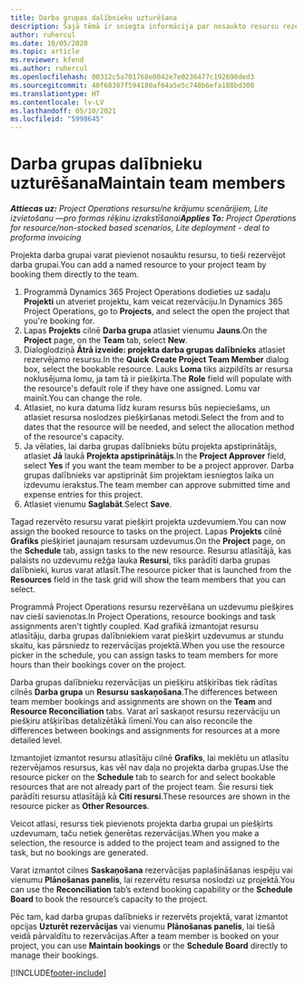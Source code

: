 ```yaml
---
title: Darba grupas dalībnieku uzturēšana
description: Šajā tēmā ir sniegta informācija par nosaukto resursu rezervēšanu projekta darba grupām un to piešķiršanu uzdevumiem.
author: ruhercul
ms.date: 10/05/2020
ms.topic: article
ms.reviewer: kfend
ms.author: ruhercul
ms.openlocfilehash: 00312c5a701768e0042e7e0236477c192690ded3
ms.sourcegitcommit: 40f68387f594180af64a5e5c748b6efa188bd300
ms.translationtype: HT
ms.contentlocale: lv-LV
ms.lasthandoff: 05/10/2021
ms.locfileid: "5998645"
---
```

# <a name="maintain-team-members"></a><span data-ttu-id="e4269-103">Darba grupas dalībnieku uzturēšana</span><span class="sxs-lookup"><span data-stu-id="e4269-103">Maintain team members</span></span>

<span data-ttu-id="e4269-104">_**Attiecas uz:** Project Operations resursu/ne krājumu scenārijiem, Lite izvietošanu —pro formas rēķinu izrakstīšanai_</span><span class="sxs-lookup"><span data-stu-id="e4269-104">_**Applies To:** Project Operations for resource/non-stocked based scenarios, Lite deployment - deal to proforma invoicing_</span></span>

<span data-ttu-id="e4269-105">Projekta darba grupai varat pievienot nosauktu resursu, to tieši rezervējot darba grupai.</span><span class="sxs-lookup"><span data-stu-id="e4269-105">You can add a named resource to your project team by booking them directly to the team.</span></span>

1. <span data-ttu-id="e4269-106">Programmā Dynamics 365 Project Operations dodieties uz sadaļu **Projekti** un atveriet projektu, kam veicat rezervāciju.</span><span class="sxs-lookup"><span data-stu-id="e4269-106">In Dynamics 365 Project Operations, go to **Projects**, and select the open the project that you're booking for.</span></span>
2. <span data-ttu-id="e4269-107">Lapas **Projekts** cilnē **Darba grupa** atlasiet vienumu **Jauns**.</span><span class="sxs-lookup"><span data-stu-id="e4269-107">On the **Project** page, on the **Team** tab, select **New**.</span></span> 
3. <span data-ttu-id="e4269-108">Dialoglodziņā **Ātrā izveide: projekta darba grupas dalībnieks** atlasiet rezervējamo resursu.</span><span class="sxs-lookup"><span data-stu-id="e4269-108">In the **Quick Create Project Team Member** dialog box, select the bookable resource.</span></span> <span data-ttu-id="e4269-109">Lauks **Loma** tiks aizpildīts ar resursa noklusējuma lomu, ja tam tā ir piešķirta.</span><span class="sxs-lookup"><span data-stu-id="e4269-109">The **Role** field will populate with the resource's default role if they have one assigned.</span></span> <span data-ttu-id="e4269-110">Lomu var mainīt.</span><span class="sxs-lookup"><span data-stu-id="e4269-110">You can change the role.</span></span> 
4. <span data-ttu-id="e4269-111">Atlasiet, no kura datuma līdz kuram resurss būs nepieciešams, un atlasiet resursa noslodzes piešķiršanas metodi.</span><span class="sxs-lookup"><span data-stu-id="e4269-111">Select the from and to dates that the resource will be needed, and select the allocation method of the resource's capacity.</span></span> 
5. <span data-ttu-id="e4269-112">Ja vēlaties, lai darba grupas dalībnieks būtu projekta apstiprinātājs, atlasiet **Jā** laukā **Projekta apstiprinātājs**.</span><span class="sxs-lookup"><span data-stu-id="e4269-112">In the **Project Approver** field, select **Yes** if you want the team member to be a project approver.</span></span> <span data-ttu-id="e4269-113">Darba grupas dalībnieks var apstiprināt šim projektam iesniegtos laika un izdevumu ierakstus.</span><span class="sxs-lookup"><span data-stu-id="e4269-113">The team member can approve submitted time and expense entries for this project.</span></span> 
6. <span data-ttu-id="e4269-114">Atlasiet vienumu **Saglabāt**.</span><span class="sxs-lookup"><span data-stu-id="e4269-114">Select **Save**.</span></span>

<span data-ttu-id="e4269-115">Tagad rezervēto resursu varat piešķirt projekta uzdevumiem.</span><span class="sxs-lookup"><span data-stu-id="e4269-115">You can now assign the booked resource to tasks on the project.</span></span> <span data-ttu-id="e4269-116">Lapas **Projekts** cilnē **Grafiks** piešķiriet jaunajam resursam uzdevumus.</span><span class="sxs-lookup"><span data-stu-id="e4269-116">On the **Project** page, on the **Schedule** tab, assign tasks to the new resource.</span></span> <span data-ttu-id="e4269-117">Resursu atlasītājā, kas palaists no uzdevumu režģa lauka **Resursi**, tiks parādīti darba grupas dalībnieki, kurus varat atlasīt.</span><span class="sxs-lookup"><span data-stu-id="e4269-117">The resource picker that is launched from the **Resources** field in the task grid will show the team members that you can select.</span></span>


<span data-ttu-id="e4269-118">Programmā Project Operations resursu rezervēšana un uzdevumu piešķires nav cieši savienotas.</span><span class="sxs-lookup"><span data-stu-id="e4269-118">In Project Operations, resource bookings and task assignments aren't tightly coupled.</span></span> <span data-ttu-id="e4269-119">Kad grafikā izmantojat resursu atlasītāju, darba grupas dalībniekiem varat piešķirt uzdevumus ar stundu skaitu, kas pārsniedz to rezervācijas projektā.</span><span class="sxs-lookup"><span data-stu-id="e4269-119">When you use the resource picker in the schedule, you can assign tasks to team members for more hours than their bookings cover on the project.</span></span>

<span data-ttu-id="e4269-120">Darba grupas dalībnieku rezervācijas un piešķiru atšķirības tiek rādītas cilnēs **Darba grupa** un **Resursu saskaņošana**.</span><span class="sxs-lookup"><span data-stu-id="e4269-120">The differences between team member bookings and assignments are shown on the **Team** and **Resource Reconciliation** tabs.</span></span> <span data-ttu-id="e4269-121">Varat arī saskaņot resursu rezervāciju un piešķiru atšķirības detalizētākā līmenī.</span><span class="sxs-lookup"><span data-stu-id="e4269-121">You can also reconcile the differences between bookings and assignments for resources at a more detailed level.</span></span>

<span data-ttu-id="e4269-122">Izmantojiet izmantot resursu atlasītāju cilnē **Grafiks**, lai meklētu un atlasītu rezervējamos resursus, kas vēl nav daļa no projekta darba grupas.</span><span class="sxs-lookup"><span data-stu-id="e4269-122">Use the resource picker on the **Schedule** tab to search for and select bookable resources that are not already part of the project team.</span></span> <span data-ttu-id="e4269-123">Šie resursi tiek parādīti resursu atlasītājā kā **Citi resursi**.</span><span class="sxs-lookup"><span data-stu-id="e4269-123">These resources are shown in the resource picker as **Other Resources**.</span></span>

<span data-ttu-id="e4269-124">Veicot atlasi, resurss tiek pievienots projekta darba grupai un piešķirts uzdevumam, taču netiek ģenerētas rezervācijas.</span><span class="sxs-lookup"><span data-stu-id="e4269-124">When you make a selection, the resource is added to the project team and assigned to the task, but no bookings are generated.</span></span>

<span data-ttu-id="e4269-125">Varat izmantot cilnes **Saskaņošana** rezervācijas paplašināšanas iespēju vai vienumu **Plānošanas panelis**, lai rezervētu resursa noslodzi uz projektā.</span><span class="sxs-lookup"><span data-stu-id="e4269-125">You can use the **Reconciliation** tab’s extend booking capability or the **Schedule Board** to book the resource’s capacity to the project.</span></span>

<span data-ttu-id="e4269-126">Pēc tam, kad darba grupas dalībnieks ir rezervēts projektā, varat izmantot opcijas **Uzturēt rezervācijas** vai vienumu **Plānošanas panelis**, lai tiešā veidā pārvaldītu to rezervācijas.</span><span class="sxs-lookup"><span data-stu-id="e4269-126">After a team member is booked on your project, you can use **Maintain bookings** or the **Schedule Board** directly to manage their bookings.</span></span>


[!INCLUDE[footer-include](../includes/footer-banner.md)]